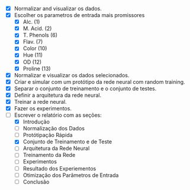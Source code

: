 - [x] Normalizar and visualizar os dados.
- [x] Escolher os parametros de entrada mais promissores
  - [x] Alc. (1)
  - [x] M. Acid. (2)
  - [x] T. Phenols (6)
  - [x] Flav. (7)
  - [x] Color (10)
  - [x] Hue (11)
  - [x] OD (12)
  - [x] Proline (13)
- [x] Normalizar e visualizar os dados selecionados.
- [x] Criar e simular com um protótipo da rede neural com random training.
- [x] Separar o conjunto de treinamento e o conjunto de testes.
- [x] Definir a arquitetura da rede neural.
- [x] Treinar a rede neural.
- [x] Fazer os experimentos.
- [ ] Escrever o relatório com as seções:
  - [x] Introdução
  - [ ] Normalização dos Dados
  - [ ] Protótipação Rápida 
  - [x] Conjunto de Treinamento e de Teste
  - [ ] Arquitetura da Rede Neural
  - [ ] Treinamento da Rede
  - [ ] Experimentos
  - [ ] Resultado dos Experiementos
  - [ ] Otimização dos Parâmetros de Entrada
  - [ ] Conclusão
